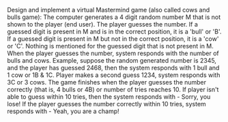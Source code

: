 Design and implement a virtual Mastermind game (also called cows and bulls game): The computer generates a 4 digit random number M that is not shown to the player (end user). The player guesses the number. If a guessed digit is present in M and is in the correct position, it is a 'bull' or 'B'. If a guessed digit is present in M but not in the correct position, it is a 'cow' or 'C'. Nothing is mentioned for the guessed digit that is not present in M. When the player guesses the number, system responds with the number of bulls and cows. Example, suppose the random generated number is 2345, and the player has guessed 2468, then the system responds with 1 bull and 1 cow or 1B & 1C. Player makes a second guess 1234, system responds with 3C or 3 cows. The game finishes when the player guesses the number correctly (that is, 4 bulls or 4B) or number of tries reaches 10. If player isn't able to guess within 10 tries, then the system responds with - Sorry, you lose! If the player guesses the number correctly within 10 tries, system responds with - Yeah, you are a champ!
